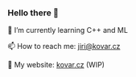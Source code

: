 ### Hello there 👋


🌱 I’m currently learning C++ and ML

📫 How to reach me: <jiri@kovar.cz>

🔗 My website: [kovar.cz](https://kovar.cz) (WIP)

<!--
**kovar/kovar** is a ✨ _special_ ✨ repository because its `README.md` (this file) appears on your GitHub profile.
